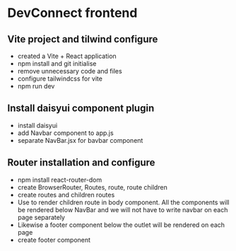 # DevConnect frontend

## Vite project and tilwind configure

- created a Vite + React application
- npm install and git initialise
- remove unnecessary code and files
- configure tailwindcss for vite
- npm run dev

## Install daisyui component plugin

- install daisyui
- add Navbar component to app.js
- separate NavBar.jsx for bavbar component

## Router installation and configure

- npm install react-router-dom
- create BrowserRouter, Routes, route, route children
- create routes and children routes
- Use <Outlet/> to render children route in body component. All the components will be rendered below NavBar and we will not have to write navbar on each page separately
- Likewise a footer component below the outlet will be rendered on each page
- create footer component
